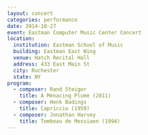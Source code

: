 ```yaml
---
layout: concert
categories: performance
date: 2014-10-27
event: Eastman Computer Music Center Concert
location:
  institution: Eastman School of Music
  building: Eastman East Wing
  venue: Hatch Recital Hall
  address: 433 East Main St
  city: Rochester
  state: NY
program:
  - composer: Rand Steiger
    title: A Menacing Plume (2011)
  - composer: Henk Badings
    title: Capriccio (1959)
  - composer: Jonathan Harvey
    title: Tombeau de Messiaen (1994)
---
```

